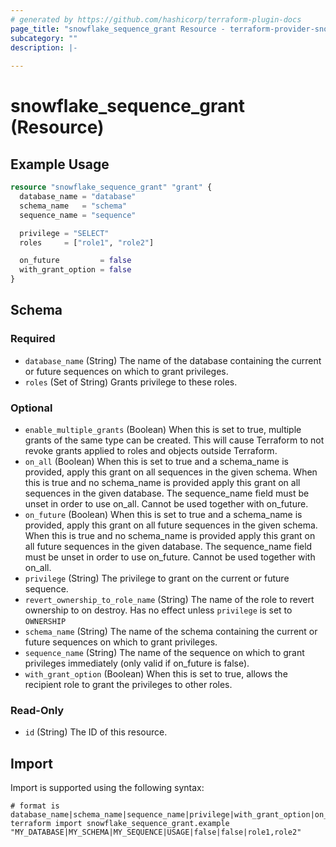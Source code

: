 ```yaml
---
# generated by https://github.com/hashicorp/terraform-plugin-docs
page_title: "snowflake_sequence_grant Resource - terraform-provider-snowflake"
subcategory: ""
description: |-
  
---
```


# snowflake_sequence_grant (Resource)



## Example Usage

```terraform
resource "snowflake_sequence_grant" "grant" {
  database_name = "database"
  schema_name   = "schema"
  sequence_name = "sequence"

  privilege = "SELECT"
  roles     = ["role1", "role2"]

  on_future         = false
  with_grant_option = false
}
```

<!-- schema generated by tfplugindocs -->
## Schema

### Required

- `database_name` (String) The name of the database containing the current or future sequences on which to grant privileges.
- `roles` (Set of String) Grants privilege to these roles.

### Optional

- `enable_multiple_grants` (Boolean) When this is set to true, multiple grants of the same type can be created. This will cause Terraform to not revoke grants applied to roles and objects outside Terraform.
- `on_all` (Boolean) When this is set to true and a schema_name is provided, apply this grant on all sequences in the given schema. When this is true and no schema_name is provided apply this grant on all sequences in the given database. The sequence_name field must be unset in order to use on_all. Cannot be used together with on_future.
- `on_future` (Boolean) When this is set to true and a schema_name is provided, apply this grant on all future sequences in the given schema. When this is true and no schema_name is provided apply this grant on all future sequences in the given database. The sequence_name field must be unset in order to use on_future. Cannot be used together with on_all.
- `privilege` (String) The privilege to grant on the current or future sequence.
- `revert_ownership_to_role_name` (String) The name of the role to revert ownership to on destroy. Has no effect unless `privilege` is set to `OWNERSHIP`
- `schema_name` (String) The name of the schema containing the current or future sequences on which to grant privileges.
- `sequence_name` (String) The name of the sequence on which to grant privileges immediately (only valid if on_future is false).
- `with_grant_option` (Boolean) When this is set to true, allows the recipient role to grant the privileges to other roles.

### Read-Only

- `id` (String) The ID of this resource.

## Import

Import is supported using the following syntax:

```shell
# format is database_name|schema_name|sequence_name|privilege|with_grant_option|on_future|roles
terraform import snowflake_sequence_grant.example "MY_DATABASE|MY_SCHEMA|MY_SEQUENCE|USAGE|false|false|role1,role2"
```
